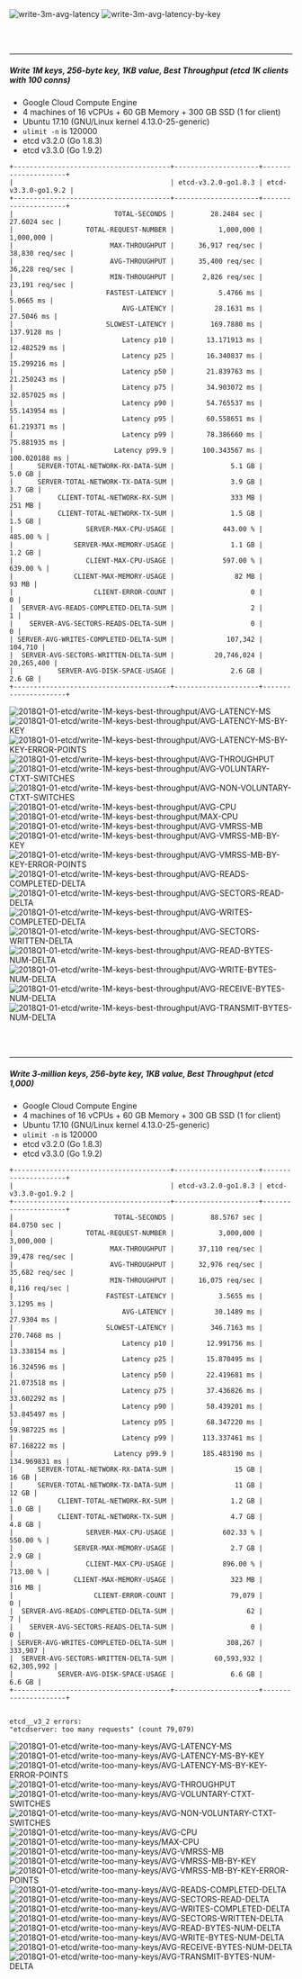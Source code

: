 
<img src="https://storage.googleapis.com/dbtester-results/2018Q1-01-etcd/write-3m-avg-latency.png" alt="write-3m-avg-latency">

<img src="https://storage.googleapis.com/dbtester-results/2018Q1-01-etcd/write-3m-avg-latency-by-key.png" alt="write-3m-avg-latency-by-key">

<br><br><hr>
##### Write 1M keys, 256-byte key, 1KB value, Best Throughput (etcd 1K clients with 100 conns)

- Google Cloud Compute Engine
- 4 machines of 16 vCPUs + 60 GB Memory + 300 GB SSD (1 for client)
- Ubuntu 17.10 (GNU/Linux kernel 4.13.0-25-generic)
- `ulimit -n` is 120000
- etcd v3.2.0 (Go 1.8.3)
- etcd v3.3.0 (Go 1.9.2)


```
+---------------------------------------+---------------------+---------------------+
|                                       | etcd-v3.2.0-go1.8.3 | etcd-v3.3.0-go1.9.2 |
+---------------------------------------+---------------------+---------------------+
|                         TOTAL-SECONDS |         28.2484 sec |         27.6024 sec |
|                  TOTAL-REQUEST-NUMBER |           1,000,000 |           1,000,000 |
|                        MAX-THROUGHPUT |      36,917 req/sec |      38,830 req/sec |
|                        AVG-THROUGHPUT |      35,400 req/sec |      36,228 req/sec |
|                        MIN-THROUGHPUT |       2,826 req/sec |      23,191 req/sec |
|                       FASTEST-LATENCY |           5.4766 ms |           5.0665 ms |
|                           AVG-LATENCY |          28.1631 ms |          27.5046 ms |
|                       SLOWEST-LATENCY |         169.7880 ms |         137.9128 ms |
|                           Latency p10 |        13.171913 ms |        12.482529 ms |
|                           Latency p25 |        16.340837 ms |        15.299216 ms |
|                           Latency p50 |        21.839763 ms |        21.250243 ms |
|                           Latency p75 |        34.903072 ms |        32.857025 ms |
|                           Latency p90 |        54.765537 ms |        55.143954 ms |
|                           Latency p95 |        60.558651 ms |        61.219371 ms |
|                           Latency p99 |        78.386660 ms |        75.881935 ms |
|                         Latency p99.9 |       100.343567 ms |       100.020188 ms |
|      SERVER-TOTAL-NETWORK-RX-DATA-SUM |              5.1 GB |              5.0 GB |
|      SERVER-TOTAL-NETWORK-TX-DATA-SUM |              3.9 GB |              3.7 GB |
|           CLIENT-TOTAL-NETWORK-RX-SUM |              333 MB |              251 MB |
|           CLIENT-TOTAL-NETWORK-TX-SUM |              1.5 GB |              1.5 GB |
|                  SERVER-MAX-CPU-USAGE |            443.00 % |            485.00 % |
|               SERVER-MAX-MEMORY-USAGE |              1.1 GB |              1.2 GB |
|                  CLIENT-MAX-CPU-USAGE |            597.00 % |            639.00 % |
|               CLIENT-MAX-MEMORY-USAGE |               82 MB |               93 MB |
|                    CLIENT-ERROR-COUNT |                   0 |                   0 |
|  SERVER-AVG-READS-COMPLETED-DELTA-SUM |                   2 |                   1 |
|    SERVER-AVG-SECTORS-READS-DELTA-SUM |                   0 |                   0 |
| SERVER-AVG-WRITES-COMPLETED-DELTA-SUM |             107,342 |             104,710 |
|  SERVER-AVG-SECTORS-WRITTEN-DELTA-SUM |          20,746,024 |          20,265,400 |
|           SERVER-AVG-DISK-SPACE-USAGE |              2.6 GB |              2.6 GB |
+---------------------------------------+---------------------+---------------------+
```


<img src="https://storage.googleapis.com/dbtester-results/2018Q1-01-etcd/write-1M-keys-best-throughput/AVG-LATENCY-MS.svg" alt="2018Q1-01-etcd/write-1M-keys-best-throughput/AVG-LATENCY-MS">



<img src="https://storage.googleapis.com/dbtester-results/2018Q1-01-etcd/write-1M-keys-best-throughput/AVG-LATENCY-MS-BY-KEY.svg" alt="2018Q1-01-etcd/write-1M-keys-best-throughput/AVG-LATENCY-MS-BY-KEY">



<img src="https://storage.googleapis.com/dbtester-results/2018Q1-01-etcd/write-1M-keys-best-throughput/AVG-LATENCY-MS-BY-KEY-ERROR-POINTS.svg" alt="2018Q1-01-etcd/write-1M-keys-best-throughput/AVG-LATENCY-MS-BY-KEY-ERROR-POINTS">



<img src="https://storage.googleapis.com/dbtester-results/2018Q1-01-etcd/write-1M-keys-best-throughput/AVG-THROUGHPUT.svg" alt="2018Q1-01-etcd/write-1M-keys-best-throughput/AVG-THROUGHPUT">



<img src="https://storage.googleapis.com/dbtester-results/2018Q1-01-etcd/write-1M-keys-best-throughput/AVG-VOLUNTARY-CTXT-SWITCHES.svg" alt="2018Q1-01-etcd/write-1M-keys-best-throughput/AVG-VOLUNTARY-CTXT-SWITCHES">



<img src="https://storage.googleapis.com/dbtester-results/2018Q1-01-etcd/write-1M-keys-best-throughput/AVG-NON-VOLUNTARY-CTXT-SWITCHES.svg" alt="2018Q1-01-etcd/write-1M-keys-best-throughput/AVG-NON-VOLUNTARY-CTXT-SWITCHES">



<img src="https://storage.googleapis.com/dbtester-results/2018Q1-01-etcd/write-1M-keys-best-throughput/AVG-CPU.svg" alt="2018Q1-01-etcd/write-1M-keys-best-throughput/AVG-CPU">



<img src="https://storage.googleapis.com/dbtester-results/2018Q1-01-etcd/write-1M-keys-best-throughput/MAX-CPU.svg" alt="2018Q1-01-etcd/write-1M-keys-best-throughput/MAX-CPU">



<img src="https://storage.googleapis.com/dbtester-results/2018Q1-01-etcd/write-1M-keys-best-throughput/AVG-VMRSS-MB.svg" alt="2018Q1-01-etcd/write-1M-keys-best-throughput/AVG-VMRSS-MB">



<img src="https://storage.googleapis.com/dbtester-results/2018Q1-01-etcd/write-1M-keys-best-throughput/AVG-VMRSS-MB-BY-KEY.svg" alt="2018Q1-01-etcd/write-1M-keys-best-throughput/AVG-VMRSS-MB-BY-KEY">



<img src="https://storage.googleapis.com/dbtester-results/2018Q1-01-etcd/write-1M-keys-best-throughput/AVG-VMRSS-MB-BY-KEY-ERROR-POINTS.svg" alt="2018Q1-01-etcd/write-1M-keys-best-throughput/AVG-VMRSS-MB-BY-KEY-ERROR-POINTS">



<img src="https://storage.googleapis.com/dbtester-results/2018Q1-01-etcd/write-1M-keys-best-throughput/AVG-READS-COMPLETED-DELTA.svg" alt="2018Q1-01-etcd/write-1M-keys-best-throughput/AVG-READS-COMPLETED-DELTA">



<img src="https://storage.googleapis.com/dbtester-results/2018Q1-01-etcd/write-1M-keys-best-throughput/AVG-SECTORS-READ-DELTA.svg" alt="2018Q1-01-etcd/write-1M-keys-best-throughput/AVG-SECTORS-READ-DELTA">



<img src="https://storage.googleapis.com/dbtester-results/2018Q1-01-etcd/write-1M-keys-best-throughput/AVG-WRITES-COMPLETED-DELTA.svg" alt="2018Q1-01-etcd/write-1M-keys-best-throughput/AVG-WRITES-COMPLETED-DELTA">



<img src="https://storage.googleapis.com/dbtester-results/2018Q1-01-etcd/write-1M-keys-best-throughput/AVG-SECTORS-WRITTEN-DELTA.svg" alt="2018Q1-01-etcd/write-1M-keys-best-throughput/AVG-SECTORS-WRITTEN-DELTA">



<img src="https://storage.googleapis.com/dbtester-results/2018Q1-01-etcd/write-1M-keys-best-throughput/AVG-READ-BYTES-NUM-DELTA.svg" alt="2018Q1-01-etcd/write-1M-keys-best-throughput/AVG-READ-BYTES-NUM-DELTA">



<img src="https://storage.googleapis.com/dbtester-results/2018Q1-01-etcd/write-1M-keys-best-throughput/AVG-WRITE-BYTES-NUM-DELTA.svg" alt="2018Q1-01-etcd/write-1M-keys-best-throughput/AVG-WRITE-BYTES-NUM-DELTA">



<img src="https://storage.googleapis.com/dbtester-results/2018Q1-01-etcd/write-1M-keys-best-throughput/AVG-RECEIVE-BYTES-NUM-DELTA.svg" alt="2018Q1-01-etcd/write-1M-keys-best-throughput/AVG-RECEIVE-BYTES-NUM-DELTA">



<img src="https://storage.googleapis.com/dbtester-results/2018Q1-01-etcd/write-1M-keys-best-throughput/AVG-TRANSMIT-BYTES-NUM-DELTA.svg" alt="2018Q1-01-etcd/write-1M-keys-best-throughput/AVG-TRANSMIT-BYTES-NUM-DELTA">





<br><br><hr>
##### Write 3-million keys, 256-byte key, 1KB value, Best Throughput (etcd 1,000)

- Google Cloud Compute Engine
- 4 machines of 16 vCPUs + 60 GB Memory + 300 GB SSD (1 for client)
- Ubuntu 17.10 (GNU/Linux kernel 4.13.0-25-generic)
- `ulimit -n` is 120000
- etcd v3.2.0 (Go 1.8.3)
- etcd v3.3.0 (Go 1.9.2)


```
+---------------------------------------+---------------------+---------------------+
|                                       | etcd-v3.2.0-go1.8.3 | etcd-v3.3.0-go1.9.2 |
+---------------------------------------+---------------------+---------------------+
|                         TOTAL-SECONDS |         88.5767 sec |         84.0750 sec |
|                  TOTAL-REQUEST-NUMBER |           3,000,000 |           3,000,000 |
|                        MAX-THROUGHPUT |      37,110 req/sec |      39,478 req/sec |
|                        AVG-THROUGHPUT |      32,976 req/sec |      35,682 req/sec |
|                        MIN-THROUGHPUT |      16,075 req/sec |       8,116 req/sec |
|                       FASTEST-LATENCY |           3.5655 ms |           3.1295 ms |
|                           AVG-LATENCY |          30.1489 ms |          27.9304 ms |
|                       SLOWEST-LATENCY |         346.7163 ms |         270.7468 ms |
|                           Latency p10 |        12.991756 ms |        13.338154 ms |
|                           Latency p25 |        15.870495 ms |        16.324596 ms |
|                           Latency p50 |        22.419681 ms |        21.073518 ms |
|                           Latency p75 |        37.436826 ms |        33.602292 ms |
|                           Latency p90 |        58.439201 ms |        53.845497 ms |
|                           Latency p95 |        68.347220 ms |        59.987225 ms |
|                           Latency p99 |       113.337461 ms |        87.168222 ms |
|                         Latency p99.9 |       185.483190 ms |       134.969831 ms |
|      SERVER-TOTAL-NETWORK-RX-DATA-SUM |               15 GB |               16 GB |
|      SERVER-TOTAL-NETWORK-TX-DATA-SUM |               11 GB |               12 GB |
|           CLIENT-TOTAL-NETWORK-RX-SUM |              1.2 GB |              1.0 GB |
|           CLIENT-TOTAL-NETWORK-TX-SUM |              4.7 GB |              4.8 GB |
|                  SERVER-MAX-CPU-USAGE |            602.33 % |            550.00 % |
|               SERVER-MAX-MEMORY-USAGE |              2.7 GB |              2.9 GB |
|                  CLIENT-MAX-CPU-USAGE |            896.00 % |            713.00 % |
|               CLIENT-MAX-MEMORY-USAGE |              323 MB |              316 MB |
|                    CLIENT-ERROR-COUNT |              79,079 |                   0 |
|  SERVER-AVG-READS-COMPLETED-DELTA-SUM |                  62 |                   7 |
|    SERVER-AVG-SECTORS-READS-DELTA-SUM |                   0 |                   0 |
| SERVER-AVG-WRITES-COMPLETED-DELTA-SUM |             308,267 |             333,907 |
|  SERVER-AVG-SECTORS-WRITTEN-DELTA-SUM |          60,593,932 |          62,305,992 |
|           SERVER-AVG-DISK-SPACE-USAGE |              6.6 GB |              6.6 GB |
+---------------------------------------+---------------------+---------------------+


etcd__v3_2 errors:
"etcdserver: too many requests" (count 79,079)
```


<img src="https://storage.googleapis.com/dbtester-results/2018Q1-01-etcd/write-too-many-keys/AVG-LATENCY-MS.svg" alt="2018Q1-01-etcd/write-too-many-keys/AVG-LATENCY-MS">



<img src="https://storage.googleapis.com/dbtester-results/2018Q1-01-etcd/write-too-many-keys/AVG-LATENCY-MS-BY-KEY.svg" alt="2018Q1-01-etcd/write-too-many-keys/AVG-LATENCY-MS-BY-KEY">



<img src="https://storage.googleapis.com/dbtester-results/2018Q1-01-etcd/write-too-many-keys/AVG-LATENCY-MS-BY-KEY-ERROR-POINTS.svg" alt="2018Q1-01-etcd/write-too-many-keys/AVG-LATENCY-MS-BY-KEY-ERROR-POINTS">



<img src="https://storage.googleapis.com/dbtester-results/2018Q1-01-etcd/write-too-many-keys/AVG-THROUGHPUT.svg" alt="2018Q1-01-etcd/write-too-many-keys/AVG-THROUGHPUT">



<img src="https://storage.googleapis.com/dbtester-results/2018Q1-01-etcd/write-too-many-keys/AVG-VOLUNTARY-CTXT-SWITCHES.svg" alt="2018Q1-01-etcd/write-too-many-keys/AVG-VOLUNTARY-CTXT-SWITCHES">



<img src="https://storage.googleapis.com/dbtester-results/2018Q1-01-etcd/write-too-many-keys/AVG-NON-VOLUNTARY-CTXT-SWITCHES.svg" alt="2018Q1-01-etcd/write-too-many-keys/AVG-NON-VOLUNTARY-CTXT-SWITCHES">



<img src="https://storage.googleapis.com/dbtester-results/2018Q1-01-etcd/write-too-many-keys/AVG-CPU.svg" alt="2018Q1-01-etcd/write-too-many-keys/AVG-CPU">



<img src="https://storage.googleapis.com/dbtester-results/2018Q1-01-etcd/write-too-many-keys/MAX-CPU.svg" alt="2018Q1-01-etcd/write-too-many-keys/MAX-CPU">



<img src="https://storage.googleapis.com/dbtester-results/2018Q1-01-etcd/write-too-many-keys/AVG-VMRSS-MB.svg" alt="2018Q1-01-etcd/write-too-many-keys/AVG-VMRSS-MB">



<img src="https://storage.googleapis.com/dbtester-results/2018Q1-01-etcd/write-too-many-keys/AVG-VMRSS-MB-BY-KEY.svg" alt="2018Q1-01-etcd/write-too-many-keys/AVG-VMRSS-MB-BY-KEY">



<img src="https://storage.googleapis.com/dbtester-results/2018Q1-01-etcd/write-too-many-keys/AVG-VMRSS-MB-BY-KEY-ERROR-POINTS.svg" alt="2018Q1-01-etcd/write-too-many-keys/AVG-VMRSS-MB-BY-KEY-ERROR-POINTS">



<img src="https://storage.googleapis.com/dbtester-results/2018Q1-01-etcd/write-too-many-keys/AVG-READS-COMPLETED-DELTA.svg" alt="2018Q1-01-etcd/write-too-many-keys/AVG-READS-COMPLETED-DELTA">



<img src="https://storage.googleapis.com/dbtester-results/2018Q1-01-etcd/write-too-many-keys/AVG-SECTORS-READ-DELTA.svg" alt="2018Q1-01-etcd/write-too-many-keys/AVG-SECTORS-READ-DELTA">



<img src="https://storage.googleapis.com/dbtester-results/2018Q1-01-etcd/write-too-many-keys/AVG-WRITES-COMPLETED-DELTA.svg" alt="2018Q1-01-etcd/write-too-many-keys/AVG-WRITES-COMPLETED-DELTA">



<img src="https://storage.googleapis.com/dbtester-results/2018Q1-01-etcd/write-too-many-keys/AVG-SECTORS-WRITTEN-DELTA.svg" alt="2018Q1-01-etcd/write-too-many-keys/AVG-SECTORS-WRITTEN-DELTA">



<img src="https://storage.googleapis.com/dbtester-results/2018Q1-01-etcd/write-too-many-keys/AVG-READ-BYTES-NUM-DELTA.svg" alt="2018Q1-01-etcd/write-too-many-keys/AVG-READ-BYTES-NUM-DELTA">



<img src="https://storage.googleapis.com/dbtester-results/2018Q1-01-etcd/write-too-many-keys/AVG-WRITE-BYTES-NUM-DELTA.svg" alt="2018Q1-01-etcd/write-too-many-keys/AVG-WRITE-BYTES-NUM-DELTA">



<img src="https://storage.googleapis.com/dbtester-results/2018Q1-01-etcd/write-too-many-keys/AVG-RECEIVE-BYTES-NUM-DELTA.svg" alt="2018Q1-01-etcd/write-too-many-keys/AVG-RECEIVE-BYTES-NUM-DELTA">



<img src="https://storage.googleapis.com/dbtester-results/2018Q1-01-etcd/write-too-many-keys/AVG-TRANSMIT-BYTES-NUM-DELTA.svg" alt="2018Q1-01-etcd/write-too-many-keys/AVG-TRANSMIT-BYTES-NUM-DELTA">



